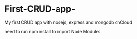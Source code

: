 # First-CRUD-app-
My first CRUD app with nodejs, express and mongodb onCloud


need to run npm install to import Node Modules
